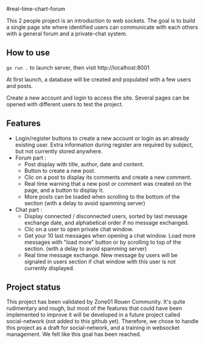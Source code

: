 #real-time-chart-forum

This 2 people project is an introduction to web sockets. The goal is to build a single page site where identified users can communicate with each others with a general forum and a private-chat system.

## How to use

`go run .` to launch server, then visit http://localhost:8001

At first launch, a database will be created and populated with a few users and posts.

Create a new account and login to access the site. Several pages can be opened with different users to test the project.

## Features

- Login/register buttons to create a new account or login as an already existing user. Extra information during register are required by subject, but not currently stored anywhere.
- Forum part :
    - Post display with title, author, date and content.
    - Button to create a new post.
    - Clic on a post to display its comments and create a new comment.
    - Real time warning that a new post or comment was created on the page, and a button to display it.
    - More posts can be loaded when scrolling to the bottom of the section (with a delay to avoid spamming server)
- Chat part :
    - Display connected / disconnected users, sorted by last message exchange date, and alphabetical order if no message exchanged.
    - Clic on a user to open private chat window.
    - Get your 10 last messages when opening a chat window. Load more messages with "load more" button or by scrolling to top of the section. (with a delay to avoid spamming server)
    - Real time message exchange. New message by users will be signaled in users section if chat window with this user is not currently displayed.

## Project status

This project has been validated by Zone01 Rouen Community. It's quite rudimentary and rough, but most of the features that could have been implemented to improve it will be developed in a future project called social-network (not added to this github yet). Therefore, we chose to handle this project as a draft for social-network, and a training in websocket management. We felt like this goal has been reached.
